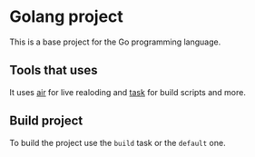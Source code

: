 # Golang project
This is a base project for the Go programming language.

## Tools that uses
It uses [air](https://github.com/air-verse/air) for live realoding and [task](https://taskfile.dev/) for build scripts and more.

## Build project
To build the project use the `build` task or the `default` one.

